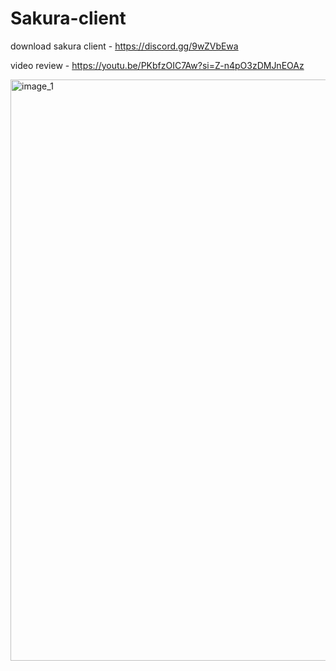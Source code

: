 # Sakura-client
download sakura client -  https://discord.gg/9wZVbEwa

video review - https://youtu.be/PKbfzOIC7Aw?si=Z-n4pO3zDMJnEOAz


<img width="1920" height="930" alt="image_1" src="https://github.com/user-attachments/assets/fdbab700-6012-467b-9f35-5cdfea0860d9" />
